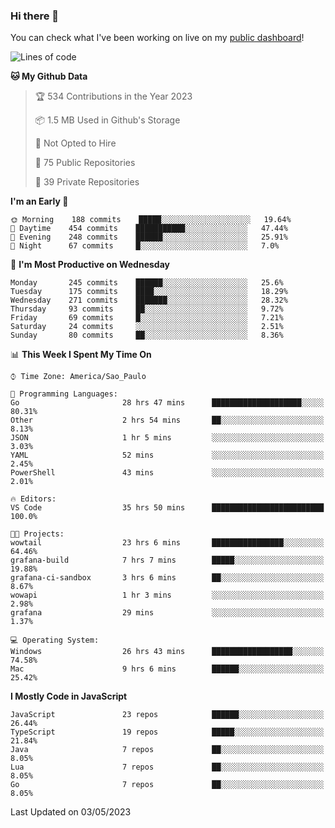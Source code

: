 ### Hi there 👋

<!--
**guicaulada/guicaulada** is a ✨ _special_ ✨ repository because its `README.md` (this file) appears on your GitHub profile.

Here are some ideas to get you started:

- 🔭 I’m currently working on ...
- 🌱 I’m currently learning ...
- 👯 I’m looking to collaborate on ...
- 🤔 I’m looking for help with ...
- 💬 Ask me about ...
- 📫 How to reach me: ...
- 😄 Pronouns: ...
- ⚡ Fun fact: ...
-->

You can check what I've been working on live on my [public dashboard](https://guicaulada.grafana.net/public-dashboards/7b7f644500ec4e6cb5d7a4e7b5ed0dab)!

<!--START_SECTION:waka-->
![Lines of code](https://img.shields.io/badge/From%20Hello%20World%20I%27ve%20Written-11.0%20million%20lines%20of%20code-blue)

**🐱 My Github Data** 

> 🏆 534 Contributions in the Year 2023
 > 
> 📦 1.5 MB Used in Github's Storage 
 > 
> 🚫 Not Opted to Hire
 > 
> 📜 75 Public Repositories 
 > 
> 🔑 39 Private Repositories  
 > 
**I'm an Early 🐤** 

```text
🌞 Morning    188 commits    █████░░░░░░░░░░░░░░░░░░░░   19.64% 
🌆 Daytime    454 commits    ███████████░░░░░░░░░░░░░░   47.44% 
🌃 Evening    248 commits    ██████░░░░░░░░░░░░░░░░░░░   25.91% 
🌙 Night      67 commits     █░░░░░░░░░░░░░░░░░░░░░░░░   7.0%

```
📅 **I'm Most Productive on Wednesday** 

```text
Monday       245 commits    ██████░░░░░░░░░░░░░░░░░░░   25.6% 
Tuesday      175 commits    ████░░░░░░░░░░░░░░░░░░░░░   18.29% 
Wednesday    271 commits    ███████░░░░░░░░░░░░░░░░░░   28.32% 
Thursday     93 commits     ██░░░░░░░░░░░░░░░░░░░░░░░   9.72% 
Friday       69 commits     █░░░░░░░░░░░░░░░░░░░░░░░░   7.21% 
Saturday     24 commits     ░░░░░░░░░░░░░░░░░░░░░░░░░   2.51% 
Sunday       80 commits     ██░░░░░░░░░░░░░░░░░░░░░░░   8.36%

```


📊 **This Week I Spent My Time On** 

```text
⌚︎ Time Zone: America/Sao_Paulo

💬 Programming Languages: 
Go                       28 hrs 47 mins      ████████████████████░░░░░   80.31% 
Other                    2 hrs 54 mins       ██░░░░░░░░░░░░░░░░░░░░░░░   8.13% 
JSON                     1 hr 5 mins         ░░░░░░░░░░░░░░░░░░░░░░░░░   3.03% 
YAML                     52 mins             ░░░░░░░░░░░░░░░░░░░░░░░░░   2.45% 
PowerShell               43 mins             ░░░░░░░░░░░░░░░░░░░░░░░░░   2.01%

🔥 Editors: 
VS Code                  35 hrs 50 mins      █████████████████████████   100.0%

🐱‍💻 Projects: 
wowtail                  23 hrs 6 mins       ████████████████░░░░░░░░░   64.46% 
grafana-build            7 hrs 7 mins        █████░░░░░░░░░░░░░░░░░░░░   19.88% 
grafana-ci-sandbox       3 hrs 6 mins        ██░░░░░░░░░░░░░░░░░░░░░░░   8.67% 
wowapi                   1 hr 3 mins         ░░░░░░░░░░░░░░░░░░░░░░░░░   2.98% 
grafana                  29 mins             ░░░░░░░░░░░░░░░░░░░░░░░░░   1.37%

💻 Operating System: 
Windows                  26 hrs 43 mins      ██████████████████░░░░░░░   74.58% 
Mac                      9 hrs 6 mins        ██████░░░░░░░░░░░░░░░░░░░   25.42%

```

**I Mostly Code in JavaScript** 

```text
JavaScript               23 repos            ██████░░░░░░░░░░░░░░░░░░░   26.44% 
TypeScript               19 repos            █████░░░░░░░░░░░░░░░░░░░░   21.84% 
Java                     7 repos             ██░░░░░░░░░░░░░░░░░░░░░░░   8.05% 
Lua                      7 repos             ██░░░░░░░░░░░░░░░░░░░░░░░   8.05% 
Go                       7 repos             ██░░░░░░░░░░░░░░░░░░░░░░░   8.05%

```



 Last Updated on 03/05/2023
<!--END_SECTION:waka-->
